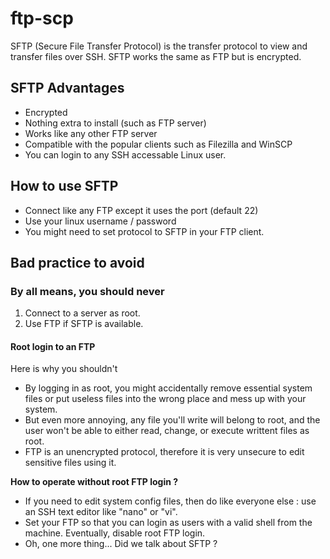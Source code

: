 # ftp-scp

SFTP \(Secure File Transfer Protocol\) is the transfer protocol to view and transfer files over SSH. SFTP works the same as FTP but is encrypted.

## SFTP Advantages

* Encrypted
* Nothing extra to install \(such as FTP server\)
* Works like any other FTP server
* Compatible with the popular clients such as Filezilla and WinSCP
* You can login to any SSH accessable Linux user.

## How to use SFTP

* Connect like any FTP except it uses the port \(default 22\)
* Use your linux username / password
* You might need to set protocol to SFTP in your FTP client.

## Bad practice to avoid

### By all means, you should **never**

1. Connect to a server as root.
2. Use FTP if SFTP is available.

#### Root login to an FTP

Here is why you shouldn't

* By logging in as root, you might accidentally remove essential system files or put useless files into the wrong place and mess up with your system.
* But even more annoying, any file you'll write will belong to root, and the user won't be able to either read, change, or execute writtent files as root.
* FTP is an unencrypted protocol, therefore it is very unsecure to edit sensitive files using it.

**How to operate without root FTP login ?**

* If you need to edit system config files, then do like everyone else : use an SSH text editor like "nano" or "vi".
* Set your FTP so that you can login as users with a valid shell from the machine. Eventually, disable root FTP login.
* Oh, one more thing... Did we talk about SFTP ?

